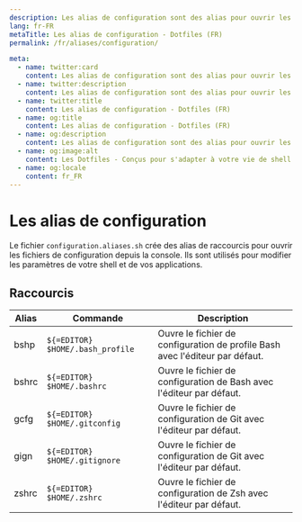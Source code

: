 ```yaml
---
description: Les alias de configuration sont des alias pour ouvrir les fichiers de configuration depuis la console.Ils sont utilisés pour modifier les paramètres de votre shell et de vos applications.
lang: fr-FR
metaTitle: Les alias de configuration - Dotfiles (FR)
permalink: /fr/aliases/configuration/

meta:
  - name: twitter:card
    content: Les alias de configuration sont des alias pour ouvrir les fichiers de configuration depuis la console.Ils sont utilisés pour modifier les paramètres de votre shell et de vos applications.
  - name: twitter:description
    content: Les alias de configuration sont des alias pour ouvrir les fichiers de configuration depuis la console.Ils sont utilisés pour modifier les paramètres de votre shell et de vos applications.
  - name: twitter:title
    content: Les alias de configuration - Dotfiles (FR)
  - name: og:title
    content: Les alias de configuration - Dotfiles (FR)
  - name: og:description
    content: Les alias de configuration sont des alias pour ouvrir les fichiers de configuration depuis la console.Ils sont utilisés pour modifier les paramètres de votre shell et de vos applications.
  - name: og:image:alt
    content: Les Dotfiles - Conçus pour s'adapter à votre vie de shell
  - name: og:locale
    content: fr_FR
---
```


# Les alias de configuration

Le fichier `configuration.aliases.sh` crée des alias de raccourcis pour ouvrir
les fichiers de configuration depuis la console. Ils sont utilisés pour modifier
les paramètres de votre shell et de vos applications.

## Raccourcis

| Alias | Commande | Description |
| ----- | ----- | ----- |
| bshp | `${=EDITOR} $HOME/.bash_profile` | Ouvre le fichier de configuration de profile Bash avec l'éditeur par défaut. |
| bshrc | `${=EDITOR} $HOME/.bashrc` | Ouvre le fichier de configuration de Bash avec l'éditeur par défaut. |
| gcfg | `${=EDITOR} $HOME/.gitconfig` | Ouvre le fichier de configuration de Git avec l'éditeur par défaut. |
| gign | `${=EDITOR} $HOME/.gitignore` | Ouvre le fichier de configuration de Git avec l'éditeur par défaut. |
| zshrc | `${=EDITOR} $HOME/.zshrc` | Ouvre le fichier de configuration de Zsh avec l'éditeur par défaut. |
